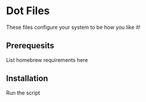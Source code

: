 # Dot Files

These files configure your system to be how you like it!

## Prerequesits

List homebrew requirements here

## Installation

Run the script
